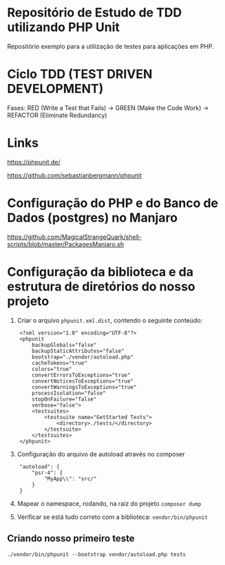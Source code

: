 # Repositório de Estudo de TDD utilizando PHP Unit

Repositório exemplo para a utilização de testes para aplicações em PHP.

# Ciclo TDD (TEST DRIVEN DEVELOPMENT)

Fases: RED (Write a Test that Fails) -> GREEN (Make the Code Work) -> REFACTOR (Eliminate Redundancy)

# Links

<https://phpunit.de/>

<https://github.com/sebastianbergmann/phpunit>

# Configuração do PHP e do Banco de Dados (postgres) no Manjaro

<https://github.com/MagicalStrangeQuark/shell-scripts/blob/master/PackagesManjaro.sh>

# Configuração da biblioteca e da estrutura de diretórios do nosso projeto

1. Criar o arquivo `phpunit.xml.dist`, contendo o seguinte conteúdo:

```
    <?xml version="1.0" encoding="UTF-8"?>
    <phpunit
        backupGlobals="false"
        backupStaticAttributes="false"
        bootstrap="./vendor/autoload.php"
        cacheTokens="true"
        colors="true"
        convertErrorsToExceptions="true"
        convertNoticesToExceptions="true"
        convertWarningsToExceptions="true"
        processIsolation="false"
        stopOnFailure="false"
        verbose="false">
        <testsuites>
            <testsuite name="GetStarted Tests">
                <directory>./tests/</directory>
            </testsuite>
        </testsuites>
    </phpunit>
```

3. Configuração do arquivo de autoload através no composer

```
    "autoload": {
        "psr-4": {
            "MyApp\\": "src/"
        }
    }
```

4. Mapear o namespace, rodando, na raíz do projeto `composer dump`

5. Verificar se está tudo correto com a biblioteca: `vendor/bin/phpunit`

## Criando nosso primeiro teste

`./vendor/bin/phpunit --bootstrap vendor/autoload.php tests`